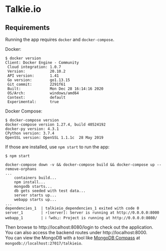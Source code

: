 # Talkie.io

## Requirements
Running the app requires `docker` and `docker-compose`.

Docker:
~~~
$ docker version
Client: Docker Engine - Community
 Cloud integration: 1.0.7
 Version:           20.10.2
 API version:       1.41
 Go version:        go1.13.15
 Git commit:        2291f61
 Built:             Mon Dec 28 16:14:16 2020   
 OS/Arch:           windows/amd64
 Context:           default
 Experimental:      true
~~~

Docker Compose:
~~~
$ docker-compose version
docker-compose version 1.27.4, build 40524192
docker-py version: 4.3.1
CPython version: 3.7.4
OpenSSL version: OpenSSL 1.1.1c  28 May 2019
~~~

If those are installed, use `npm start` to run the app:
```shell
$ npm start

docker-compose down -v && docker-compose build && docker-compose up --remove-orphans
...
    containers build...
    npm install...
    mongodb starts...
    db gets seeded with test data...
    server starts up...
    webapp starts up...
...
dependencies_1  | talkieio_dependencies_1 exited with code 0
server_1        | ⚡️[server]: Server is running at http://0.0.0.0:8000
webapp_1        | ℹ ｢wds｣: Project is running at http://0.0.0.0:8080/
```

Then browse to http://localhost:8080/login to check out the application.  
You can also access the backend routes under http://localhost:8000.  
You can view the MongoDB with a tool like [MongoDB Compass](https://www.mongodb.com/try/download/compass) at `mongodb://localhost:27017/talkieio`.